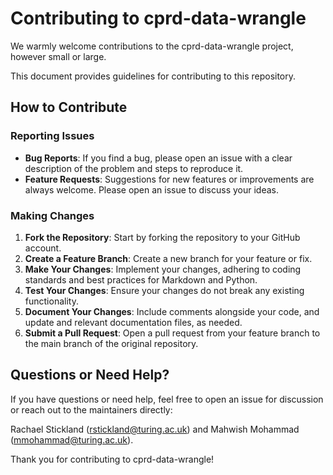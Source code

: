 # Contributing to cprd-data-wrangle

We warmly welcome contributions to the cprd-data-wrangle project, however small or large.

This document provides guidelines for contributing to this repository.

## How to Contribute

### Reporting Issues

- **Bug Reports**: If you find a bug, please open an issue with a clear description of the problem and steps to reproduce it.
- **Feature Requests**: Suggestions for new features or improvements are always welcome. Please open an issue to discuss your ideas.

### Making Changes

1. **Fork the Repository**: Start by forking the repository to your GitHub account.
2. **Create a Feature Branch**: Create a new branch for your feature or fix.
3. **Make Your Changes**: Implement your changes, adhering to coding standards and best practices for Markdown and Python.
4. **Test Your Changes**: Ensure your changes do not break any existing functionality.
5. **Document Your Changes**: Include comments alongside your code, and update and relevant documentation files, as needed. 
6. **Submit a Pull Request**: Open a pull request from your feature branch to the main branch of the original repository. 

## Questions or Need Help?

If you have questions or need help, feel free to open an issue for discussion or reach out to the maintainers directly:

Rachael Stickland (rstickland@turing.ac.uk) and Mahwish Mohammad (mmohammad@turing.ac.uk). 

Thank you for contributing to cprd-data-wrangle!
